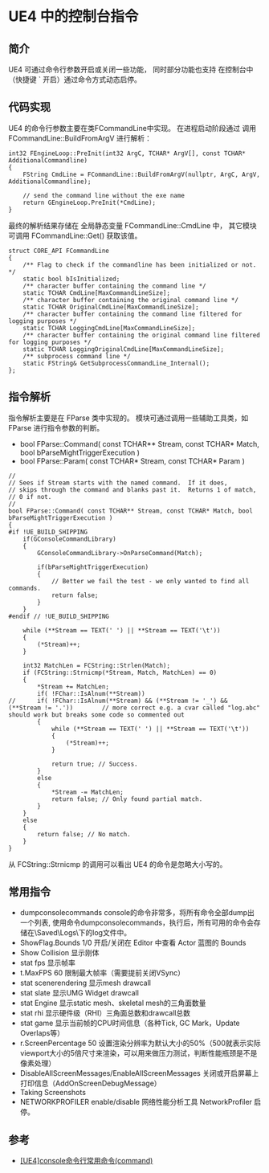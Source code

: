# UE4 中的控制台指令

## 简介

UE4 可通过命令行参数开启或关闭一些功能， 同时部分功能也支持 在控制台中（快捷键 ` 开启）通过命令方式动态启停。

## 代码实现
UE4 的命令行参数主要在类FCommandLine中实现。 在进程启动阶段通过 调用 FCommandLine::BuildFromArgV 进行解析：

```
int32 FEngineLoop::PreInit(int32 ArgC, TCHAR* ArgV[], const TCHAR* AdditionalCommandline)
{
	FString CmdLine = FCommandLine::BuildFromArgV(nullptr, ArgC, ArgV, AdditionalCommandline);

	// send the command line without the exe name
	return GEngineLoop.PreInit(*CmdLine);
}
```

最终的解析结果存储在 全局静态变量 FCommandLine::CmdLine 中， 其它模块可调用 FCommandLine::Get() 获取该值。

```
struct CORE_API FCommandLine
{
    /** Flag to check if the commandline has been initialized or not. */
	static bool bIsInitialized;
	/** character buffer containing the command line */
	static TCHAR CmdLine[MaxCommandLineSize];
	/** character buffer containing the original command line */
	static TCHAR OriginalCmdLine[MaxCommandLineSize];
	/** character buffer containing the command line filtered for logging purposes */
	static TCHAR LoggingCmdLine[MaxCommandLineSize];
	/** character buffer containing the original command line filtered for logging purposes */
	static TCHAR LoggingOriginalCmdLine[MaxCommandLineSize];
	/** subprocess command line */
	static FString& GetSubprocessCommandLine_Internal();
};
```


## 指令解析

指令解析主要是在 FParse 类中实现的。
模块可通过调用一些辅助工具类，如 FParse 进行指令参数的判断。

- bool FParse::Command( const TCHAR** Stream, const TCHAR* Match, bool bParseMightTriggerExecution )
- bool FParse::Param( const TCHAR* Stream, const TCHAR* Param )

```
//
// Sees if Stream starts with the named command.  If it does,
// skips through the command and blanks past it.  Returns 1 of match,
// 0 if not.
//
bool FParse::Command( const TCHAR** Stream, const TCHAR* Match, bool bParseMightTriggerExecution )
{
#if !UE_BUILD_SHIPPING
	if(GConsoleCommandLibrary)
	{
		GConsoleCommandLibrary->OnParseCommand(Match);
		
		if(bParseMightTriggerExecution)
		{
			// Better we fail the test - we only wanted to find all commands.
			return false;
		}
	}
#endif // !UE_BUILD_SHIPPING

	while (**Stream == TEXT(' ') || **Stream == TEXT('\t'))
	{
		(*Stream)++;
	}

	int32 MatchLen = FCString::Strlen(Match);
	if (FCString::Strnicmp(*Stream, Match, MatchLen) == 0)
	{
		*Stream += MatchLen;
		if( !FChar::IsAlnum(**Stream))
//		if( !FChar::IsAlnum(**Stream) && (**Stream != '_') && (**Stream != '.'))		// more correct e.g. a cvar called "log.abc" should work but breaks some code so commented out
		{
			while (**Stream == TEXT(' ') || **Stream == TEXT('\t'))
			{
				(*Stream)++;
			}

			return true; // Success.
		}
		else
		{
			*Stream -= MatchLen;
			return false; // Only found partial match.
		}
	}
	else
	{
		return false; // No match.
	}
}
```
从 FCString::Strnicmp 的调用可以看出 UE4 的命令是忽略大小写的。


## 常用指令

- dumpconsolecommands console的命令非常多，将所有命令全部dump出一个列表, 使用命令dumpconsolecommands，执行后，所有可用的命令会存储在\Saved\Logs\下的log文件中。
- ShowFlag.Bounds 1/0 开启/关闭在 Editor 中查看 Actor 蓝图的 Bounds
- Show Collision 显示刚体
- stat fps 显示帧率
- t.MaxFPS 60 限制最大帧率（需要提前关闭VSync）
- stat scenerendering 显示mesh drawcall
- stat slate 显示UMG Widget drawcall
- stat Engine 显示static mesh、skeletal mesh的三角面数量
- stat rhi 显示硬件级（RHI）三角面总数和drawcall总数
- stat game 显示当前帧的CPU时间信息（各种Tick, GC Mark，Update Overlaps等）
- r.ScreenPercentage 50 设置渲染分辨率为默认大小的50%（500就表示实际viewport大小的5倍尺寸来渲染，可以用来做压力测试，判断性能瓶颈是不是像素处理）
- DisableAllScreenMessages/EnableAllScreenMessages 关闭或开启屏幕上打印信息（AddOnScreenDebugMessage）
- Taking Screenshots 
- NETWORKPROFILER enable/disable  网络性能分析工具 NetworkProfiler 启停。


## 参考

- [[UE4]console命令行常用命令(command)](https://dawnarc.com/2016/05/ue4console%E5%91%BD%E4%BB%A4%E8%A1%8C%E5%B8%B8%E7%94%A8%E5%91%BD%E4%BB%A4command/)